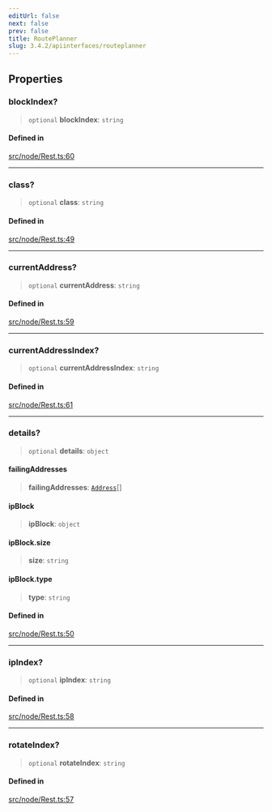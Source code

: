 ```yaml
---
editUrl: false
next: false
prev: false
title: RoutePlanner
slug: 3.4.2/apiinterfaces/routeplanner
---
```


## Properties

### blockIndex?

> `optional` **blockIndex**: `string`

#### Defined in

[src/node/Rest.ts:60](https://github.com/shipgirlproject/shoukaku/blob/e7d94081cabbda7327dc04e467a45fcda49c24f2/src/node/Rest.ts#L60)

***

### class?

> `optional` **class**: `string`

#### Defined in

[src/node/Rest.ts:49](https://github.com/shipgirlproject/shoukaku/blob/e7d94081cabbda7327dc04e467a45fcda49c24f2/src/node/Rest.ts#L49)

***

### currentAddress?

> `optional` **currentAddress**: `string`

#### Defined in

[src/node/Rest.ts:59](https://github.com/shipgirlproject/shoukaku/blob/e7d94081cabbda7327dc04e467a45fcda49c24f2/src/node/Rest.ts#L59)

***

### currentAddressIndex?

> `optional` **currentAddressIndex**: `string`

#### Defined in

[src/node/Rest.ts:61](https://github.com/shipgirlproject/shoukaku/blob/e7d94081cabbda7327dc04e467a45fcda49c24f2/src/node/Rest.ts#L61)

***

### details?

> `optional` **details**: `object`

#### failingAddresses

> **failingAddresses**: [`Address`](/3.4.2/api/interfaces/address/)\[]

#### ipBlock

> **ipBlock**: `object`

#### ipBlock.size

> **size**: `string`

#### ipBlock.type

> **type**: `string`

#### Defined in

[src/node/Rest.ts:50](https://github.com/shipgirlproject/shoukaku/blob/e7d94081cabbda7327dc04e467a45fcda49c24f2/src/node/Rest.ts#L50)

***

### ipIndex?

> `optional` **ipIndex**: `string`

#### Defined in

[src/node/Rest.ts:58](https://github.com/shipgirlproject/shoukaku/blob/e7d94081cabbda7327dc04e467a45fcda49c24f2/src/node/Rest.ts#L58)

***

### rotateIndex?

> `optional` **rotateIndex**: `string`

#### Defined in

[src/node/Rest.ts:57](https://github.com/shipgirlproject/shoukaku/blob/e7d94081cabbda7327dc04e467a45fcda49c24f2/src/node/Rest.ts#L57)
